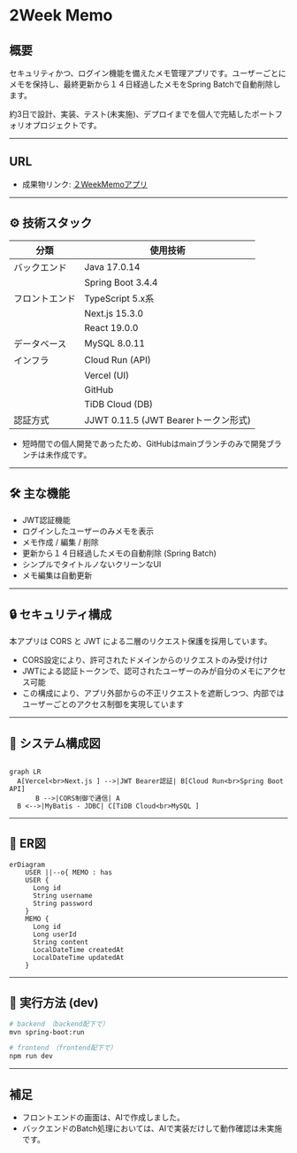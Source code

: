 # 2Week Memo 

##  概要

セキュリティかつ、ログイン機能を備えたメモ管理アプリです。ユーザーごとにメモを保持し、最終更新から１４日経過したメモをSpring Batchで自動削除します。

約3日で設計、実装、テスト(未実施)、デプロイまでを個人で完結したポートフォリオプロジェクトです。

---

## URL

- 成果物リンク: [２WeekMemoアプリ](https://two-week-memo-gilt.vercel.app)

---

## ⚙️ 技術スタック

| 分類 | 使用技術 |
|------|----------|
| バックエンド | Java 17.0.14 |
|| Spring Boot 3.4.4 |
| フロントエンド | TypeScript 5.x系 |
|| Next.js 15.3.0 |
|| React 19.0.0 |
| データベース | MySQL 8.0.11 |
| インフラ | Cloud Run (API) |
|| Vercel (UI) |
|| GitHub |
|| TiDB Cloud (DB) |
| 認証方式 | JJWT 0.11.5 (JWT Bearerトークン形式) |

* 短時間での個人開発であったため、GitHubはmainブランチのみで開発ブランチは未作成です。

---

## 🛠 主な機能

- JWT認証機能
- ログインしたユーザーのみメモを表示
- メモ作成 / 編集 / 削除
- 更新から１４日経過したメモの自動削除 (Spring Batch)
- シンプルでタイトルノないクリーンなUI
- メモ編集は自動更新

---

## 🔒 セキュリティ構成

本アプリは CORS と JWT による二層のリクエスト保護を採用しています。

- CORS設定により、許可されたドメインからのリクエストのみ受け付け
- JWTによる認証トークンで、認可されたユーザーのみが自分のメモにアクセス可能
- この構成により、アプリ外部からの不正リクエストを遮断しつつ、内部ではユーザーごとのアクセス制御を実現しています

---

## 🧰 システム構成図

```mermaid

graph LR
  A[Vercel<br>Next.js ] -->|JWT Bearer認証| B[Cloud Run<br>Spring Boot API]
　　　　B -->|CORS制御で通信| A
  B <-->|MyBatis - JDBC| C[TiDB Cloud<br>MySQL ]

```

---

## 🐎 ER図

```mermaid
erDiagram
    USER ||--o{ MEMO : has
    USER {
      Long id
      String username
      String password
    }
    MEMO {
      Long id
      Long userId
      String content
      LocalDateTime createdAt
      LocalDateTime updatedAt
    }
```

---

## 📅 実行方法 (dev)

```bash
# backend　（backend配下で）
mvn spring-boot:run

# frontend　（frontend配下で）
npm run dev
```

---

## 補足
- フロントエンドの画面は、AIで作成しました。
- バックエンドのBatch処理においては、AIで実装だけして動作確認は未実施です。
